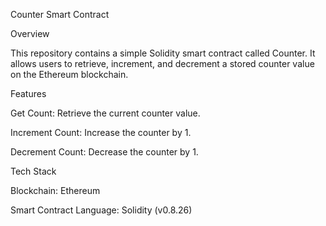 Counter Smart Contract

Overview

This repository contains a simple Solidity smart contract called Counter. It allows users to retrieve, increment, and decrement a stored counter value on the Ethereum blockchain.

Features

Get Count: Retrieve the current counter value.

Increment Count: Increase the counter by 1.

Decrement Count: Decrease the counter by 1.

Tech Stack

Blockchain: Ethereum

Smart Contract Language: Solidity (v0.8.26)
